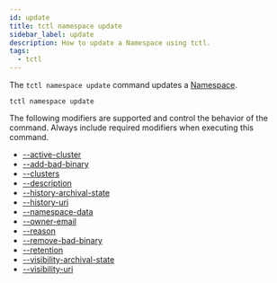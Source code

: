 ```yaml
---
id: update
title: tctl namespace update
sidebar_label: update
description: How to update a Namespace using tctl.
tags:
  - tctl
---
```


The `tctl namespace update` command updates a [Namespace](/concepts/what-is-a-namespace).

`tctl namespace update`

The following modifiers are supported and control the behavior of the command.
Always include required modifiers when executing this command.

- [--active-cluster](/tctl/modifiers/active-cluster)
- [--add-bad-binary](/tctl/modifiers/add-bad-binary)
- [--clusters](/tctl/modifiers/clusters)
- [--description](/tctl/modifiers/description)
- [--history-archival-state](/tctl/modifiers/history-archival-state)
- [--history-uri](/tctl/modifiers/history-uri)
- [--namespace-data](/tctl/modifiers/namespace-data)
- [--owner-email](/tctl/modifiers/owner-email)
- [--reason](/tctl/modifiers/reason)
- [--remove-bad-binary](/tctl/modifiers/remove-bad-binary)
- [--retention](/tctl/modifiers/retention)
- [--visibility-archival-state](/tctl/modifiers/visibility-archival-state)
- [--visibility-uri](/tctl/modifiers/visibility-uri)
